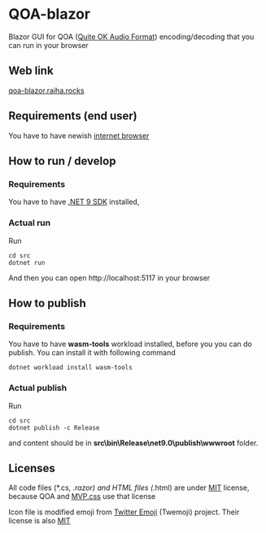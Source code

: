 # QOA-blazor

Blazor GUI for QOA ([Quite OK Audio Format](https://qoaformat.org/)) encoding/decoding that you can run in your browser

## Web link

[qoa-blazor.raiha.rocks](https://qoa-blazor.raiha.rocks/)

## Requirements (end user)

You have to have newish [internet browser](https://docs.microsoft.com/en-us/aspnet/core/blazor/supported-platforms?view=aspnetcore-9.0)

## How to run / develop

### Requirements

You have to have [.NET 9 SDK](https://dotnet.microsoft.com/en-us/download/dotnet/9.0) installed,

### Actual run

Run
```
cd src
dotnet run
```
  
And then you can open http://localhost:5117 in your browser

## How to publish

### Requirements

You have to have **wasm-tools** workload installed, before you you can do publish. You can install it with following command
```
dotnet workload install wasm-tools
```

### Actual publish

Run
```
cd src
dotnet publish -c Release
```
  
and content should be in **src\bin\Release\net9.0\publish\wwwroot** folder.

## Licenses

All code files (*.cs, *.razor) and HTML files (*.html) are under [MIT](https://opensource.org/licenses/MIT) license, because QOA and [MVP.css](https://github.com/andybrewer/mvp/) use that license

Icon file is modified emoji from [Twitter Emoji](https://github.com/jdecked/twemoji) (Twemoji) project. Their license is also [MIT](https://github.com/jdecked/twemoji/blob/main/LICENSE)